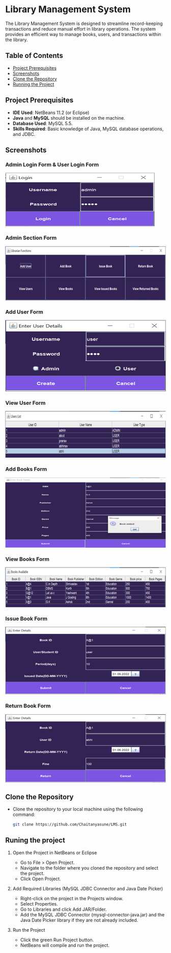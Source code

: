 # Library Management System

The Library Management System is designed to streamline record-keeping transactions and reduce manual effort in library operations. The system provides an efficient way to manage books, users, and transactions within the library.

## Table of Contents
- [Project Prerequisites](#project-prerequisites)
- [Screenshots](#screenshots)
- [Clone the Repository](#clone-the-repository)
- [Running the Project](#runing-the-project)

## Project Prerequisites
- **IDE Used**: NetBeans 11.2 (or Eclipse)
- **Java** and **MySQL** should be installed on the machine.
- **Database Used**: MySQL 5.5.
- **Skills Required**: Basic knowledge of Java, MySQL database operations, and JDBC.

## Screenshots
### Admin Login Form & User Login Form
![Admin Login](./LibraryManagementSystem/Screenshots/Login%20Form.png)
### Admin Section Form
![Admin Section](./LibraryManagementSystem/Screenshots/Admin%20Section%20Form.png)
### Add User Form
![Add User](./LibraryManagementSystem/Screenshots/Add%20User%20Form.png)
### View User Form
![View User](./LibraryManagementSystem/Screenshots/View%20User%20Form.png)
### Add Books Form
![Add Books](./LibraryManagementSystem/Screenshots/Add%20Books%20Form.png)
### View Books Form
![View Books](./LibraryManagementSystem/Screenshots/View%20Books%20Form.png)
### Issue Book Form
![Issue Book](./LibraryManagementSystem/Screenshots/Issue%20Book%20Form.png)
### Return Book Form
![Return Book](./LibraryManagementSystem/Screenshots/Return%20Book%20Form.png)

## Clone the Repository
- Clone the repository to your local machine using the following command:
  ```bash
  git clone https://github.com/Chaitanyasune/LMS.git


## Runing the project
1. Open the Project in NetBeans or Eclipse
   - Go to File > Open Project.
   - Navigate to the folder where you cloned the repository and select the project.
   - Click Open Project.

3. Add Required Libraries (MySQL JDBC Connector and Java Date Picker)
   - Right-click on the project in the Projects window.
   - Select Properties.
   - Go to Libraries and click Add JAR/Folder.
   - Add the MySQL JDBC Connector (mysql-connector-java.jar) and the Java Date Picker library if they are not already included.

3. Run the Project
   - Click the green Run Project button.
   - NetBeans will compile and run the project.
